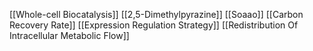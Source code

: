 [[Whole-cell Biocatalysis]]
[[2,5-Dimethylpyrazine]]
[[Soaao]]
[[Carbon Recovery Rate]]
[[Expression Regulation Strategy]]
[[Redistribution Of Intracellular Metabolic Flow]]
